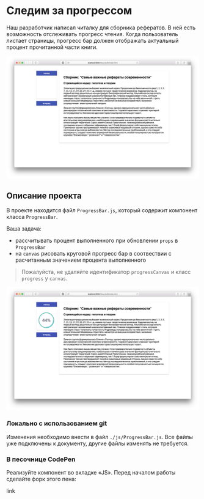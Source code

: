 Следим за прогрессом
===

Наш разработчик написал читалку для сборника рефератов. В ней есть возможность отслеживать прогресс чтения. Когда пользователь листает страницы, прогресс бар должен отображать актуальный процент прочитанной части книги.

![lib](./assets/lib.png)

## Описание проекта

В проекте находится файл `ProgressBar.js`, который содержит компонент класса `ProgressBar`.

Ваша задача:
- рассчитывать процент выполненного при обновлении `props` в `ProgressBar`
- на `canvas` рисовать круговой прогресс бар в соотвествии с расчитанным значением процента выполненного

> Пожалуйста, не удаляйте идентификатор `progressCanvas` и класс `progress` у `canvas`.

![lib-done.png](./assets/lib-done.png)

### Локально с использованием git

Изменения необходимо внести в файл `./js/ProgressBar.js`. Все файлы уже подключены к документу, другие файлы изменять не требуется.

### В песочнице CodePen

Реализуйте компонент во вкладке «JS». Перед началом работы сделайте форк этого пена:

link
